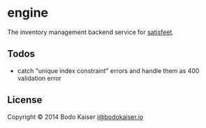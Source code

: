 # engine

The inventory management backend service for
[satisfeet](http://engine.satisfeet.me).

## Todos

- catch "unique index constraint" errors and handle them as 400
  validation error

## License

Copyright © 2014 Bodo Kaiser <i@bodokaiser.io>
